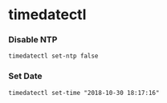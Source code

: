 # timedatectl

### Disable NTP
```
timedatectl set-ntp false
```
 
### Set Date
```
timedatectl set-time "2018-10-30 18:17:16"
```
